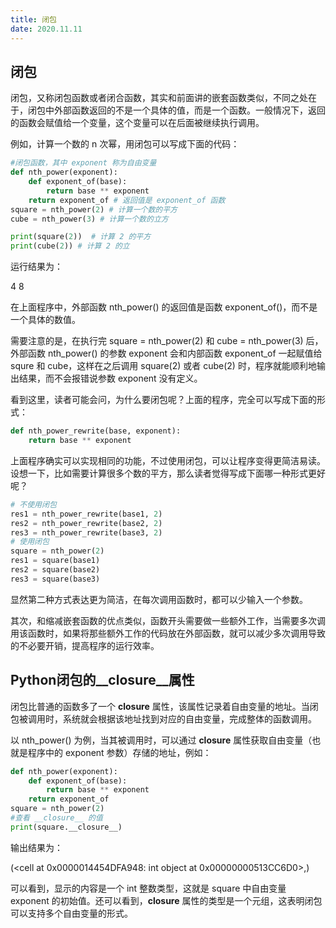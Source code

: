 ```yaml
---
title: 闭包
date: 2020.11.11
---
```


## 闭包

闭包，又称闭包函数或者闭合函数，其实和前面讲的嵌套函数类似，不同之处在于，闭包中外部函数返回的不是一个具体的值，而是一个函数。一般情况下，返回的函数会赋值给一个变量，这个变量可以在后面被继续执行调用。

例如，计算一个数的 n 次幂，用闭包可以写成下面的代码：

```python
#闭包函数，其中 exponent 称为自由变量
def nth_power(exponent):
    def exponent_of(base):
        return base ** exponent
    return exponent_of # 返回值是 exponent_of 函数
square = nth_power(2) # 计算一个数的平方
cube = nth_power(3) # 计算一个数的立方

print(square(2))  # 计算 2 的平方
print(cube(2)) # 计算 2 的立
```

运行结果为：

4
8

在上面程序中，外部函数 nth_power() 的返回值是函数 exponent_of()，而不是一个具体的数值。

需要注意的是，在执行完 square = nth_power(2) 和 cube = nth_power(3) 后，外部函数 nth_power() 的参数 exponent 会和内部函数 exponent_of 一起赋值给 squre 和 cube，这样在之后调用 square(2) 或者 cube(2) 时，程序就能顺利地输出结果，而不会报错说参数 exponent 没有定义。

看到这里，读者可能会问，为什么要闭包呢？上面的程序，完全可以写成下面的形式：

```python
def nth_power_rewrite(base, exponent):
    return base ** exponent
```

上面程序确实可以实现相同的功能，不过使用闭包，可以让程序变得更简洁易读。设想一下，比如需要计算很多个数的平方，那么读者觉得写成下面哪一种形式更好呢？

```python
# 不使用闭包
res1 = nth_power_rewrite(base1, 2)
res2 = nth_power_rewrite(base2, 2)
res3 = nth_power_rewrite(base3, 2)
# 使用闭包
square = nth_power(2)
res1 = square(base1)
res2 = square(base2)
res3 = square(base3)
```

显然第二种方式表达更为简洁，在每次调用函数时，都可以少输入一个参数。

其次，和缩减嵌套函数的优点类似，函数开头需要做一些额外工作，当需要多次调用该函数时，如果将那些额外工作的代码放在外部函数，就可以减少多次调用导致的不必要开销，提高程序的运行效率。

## Python闭包的__closure__属性

闭包比普通的函数多了一个 __closure__ 属性，该属性记录着自由变量的地址。当闭包被调用时，系统就会根据该地址找到对应的自由变量，完成整体的函数调用。

以 nth_power() 为例，当其被调用时，可以通过 __closure__ 属性获取自由变量（也就是程序中的 exponent 参数）存储的地址，例如：

```python
def nth_power(exponent):
    def exponent_of(base):
        return base ** exponent
    return exponent_of
square = nth_power(2)
#查看 __closure__ 的值
print(square.__closure__)
```

输出结果为：

(<cell at 0x0000014454DFA948: int object at 0x00000000513CC6D0>,)

可以看到，显示的内容是一个 int 整数类型，这就是 square 中自由变量 exponent 的初始值。还可以看到，__closure__ 属性的类型是一个元组，这表明闭包可以支持多个自由变量的形式。